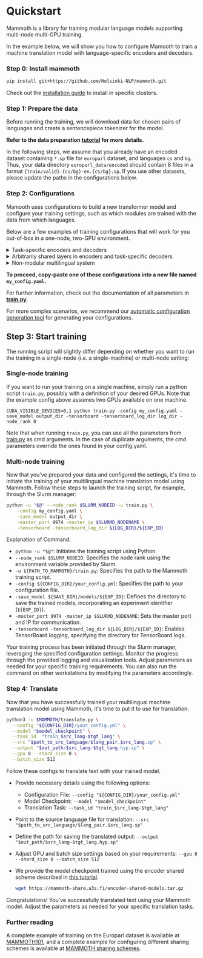 

# Quickstart

Mammoth is a library for training modular language models supporting multi-node multi-GPU training. 

In the example below, we will show you how to configure Mamooth to train a machine translation model with language-specific encoders and decoders.

### Step 0: Install mammoth

```bash
pip install git+https://github.com/Helsinki-NLP/mammoth.git
```

Check out the [installation guide](install) to install in specific clusters.

### Step 1: Prepare the data

Before running the training, we will download data for chosen pairs of languages and create a sentencepiece tokenizer for the model.

**Refer to the data preparation [tutorial](prepare_data) for more details.**

In the following steps, we assume that you already have an encoded dataset containing `*.sp` file for `europarl` dataset, and languages `cs` and `bg`. Thus, your data directory `europarl_data/encoded` should contain 8 files in a format `{train/valid}.{cs/bg}-en.{cs/bg}.sp`. If you use other datasets, please update the paths in the configurations below.

### Step 2: Configurations

Mamooth uses configurations to build a new transformer model and configure your training settings, such as which modules are trained with the data from which languages.

Below are a few examples of training configurations that will work for you out-of-box in a one-node, two-GPU environment.

<details>
<summary>Task-specific encoders and decoders</summary>

In this example, we create a model with encoders and decoders **shared** for the specified languages. This is defined by `enc_sharing_group` and `enc_sharing_group`.

```yaml
# TRAINING CONFIG
world_size: 2
gpu_ranks: [0, 1]

batch_type: tokens
batch_size: 4096

# INPUT/OUTPUT VOCABULARY CONFIG

src_vocab:
  bg: vocab/opusTC.mul.vocab.onmt
  cs: vocab/opusTC.mul.vocab.onmt
  en: vocab/opusTC.mul.vocab.onmt
tgt_vocab:
  cs: vocab/opusTC.mul.vocab.onmt
  en: vocab/opusTC.mul.vocab.onmt

# MODEL CONFIG

model_dim: 512

tasks:
  train_bg-en:
    src_tgt: bg-en
    enc_sharing_group: [bg]
    dec_sharing_group: [en]
    node_gpu: "0:0"
    path_src: europarl_data/encoded/train.bg-en.bg.sp
    path_tgt: europarl_data/encoded/train.bg-en.en.sp
  train_cs-en:
    src_tgt: cs-en
    enc_sharing_group: [cs]
    dec_sharing_group: [en]
    node_gpu: "0:1"
    path_src: europarl_data/encoded/train.cs-en.cs.sp
    path_tgt: europarl_data/encoded/train.cs-en.en.sp
  train_en-cs:
    src_tgt: en-cs
    enc_sharing_group: [en]
    dec_sharing_group: [cs]
    node_gpu: "0:1"
    path_src: europarl_data/encoded/train.cs-en.en.sp
    path_tgt: europarl_data/encoded/train.cs-en.cs.sp

enc_layers: [6]
dec_layers: [6]
```
</details>


<details>
<summary>Arbitrarily shared layers in encoders and task-specific decoders</summary>

The training and vocab config is the same as in the previous example.

```yaml
# TRAINING CONFIG
world_size: 2
gpu_ranks: [0, 1]

batch_type: tokens
batch_size: 4096

# INPUT/OUTPUT VOCABULARY CONFIG

src_vocab:
  bg: vocab/opusTC.mul.vocab.onmt
  cs: vocab/opusTC.mul.vocab.onmt
  en: vocab/opusTC.mul.vocab.onmt
tgt_vocab:
  cs: vocab/opusTC.mul.vocab.onmt
  en: vocab/opusTC.mul.vocab.onmt

# MODEL CONFIG

model_dim: 512

tasks:
  train_bg-en:
    src_tgt: bg-en
    enc_sharing_group: [bg, all]
    dec_sharing_group: [en]
    node_gpu: "0:0"
    path_src: europarl_data/encoded/train.bg-en.bg.sp
    path_tgt: europarl_data/encoded/train.bg-en.en.sp
  train_cs-en:
    src_tgt: cs-en
    enc_sharing_group: [cs, all]
    dec_sharing_group: [en]
    node_gpu: "0:1"
    path_src: europarl_data/encoded/train.cs-en.cs.sp
    path_tgt: europarl_data/encoded/train.cs-en.en.sp
  train_en-cs:
    src_tgt: en-cs
    enc_sharing_group: [en, all]
    dec_sharing_group: [cs]
    node_gpu: "0:1"
    path_src: europarl_data/encoded/train.cs-en.en.sp
    path_tgt: europarl_data/encoded/train.cs-en.cs.sp

enc_layers: [4, 4]
dec_layers: [4]
```
</details>

<details>
<summary>Non-modular multilingual system </summary>

In this example, we share the input/output vocabulary over all languages. Hence, we define a vocabulary for an `all` language, that we use in the definition of the model.

```yaml
# TRAINING CONFIG
world_size: 2
gpu_ranks: [0, 1]

batch_type: tokens
batch_size: 4096

# INPUT/OUTPUT VOCABULARY CONFIG

src_vocab:
  all: vocab/opusTC.mul.vocab.onmt
tgt_vocab:
  all: vocab/opusTC.mul.vocab.onmt

# MODEL CONFIG

model_dim: 512

tasks:
  train_bg-en:
    src_tgt: all-all
    enc_sharing_group: [shared_enc]
    dec_sharing_group: [shared_dec]
    node_gpu: "0:0"
    path_src: europarl_data/encoded/train.bg-en.bg.sp
    path_tgt: europarl_data/encoded/train.bg-en.en.sp
  train_cs-en:
    src_tgt: all-all
    enc_sharing_group: [shared_enc]
    dec_sharing_group: [shared_dec]
    node_gpu: "0:1"
    path_src: europarl_data/encoded/train.cs-en.cs.sp
    path_tgt: europarl_data/encoded/train.cs-en.en.sp
  train_en-cs:
    src_tgt: all-all
    enc_sharing_group: [shared_enc]
    dec_sharing_group: [shared_dec]
    node_gpu: "0:1"
    path_src: europarl_data/encoded/train.cs-en.en.sp
    path_tgt: europarl_data/encoded/train.cs-en.cs.sp

enc_layers: [6]
dec_layers: [6]
```
</details>

**To proceed, copy-paste one of these configurations into a new file named `my_config.yaml`.**

For further information, check out the documentation of all parameters in **[train.py](options/train)**.

For more complex scenarios, we recommend our [automatic configuration generation tool](config_config) for generating your configurations. 

## Step 3: Start training

The running script will slightly differ depending on whether you want to run the training in a single-node (i.e. a single-machine) or multi-node setting:

### Single-node training

If you want to run your training on a single machine, simply run a python script `train.py`, possibly with a definition of your desired GPUs. 
Note that the example config above assumes two GPUs available on one machine.

```shell
CUDA_VISIBLE_DEVICES=0,1 python train.py -config my_config.yaml -save_model output_dir -tensorboard -tensorboard_log_dir log_dir -node_rank 0
```

Note that when running `train.py`, you can use all the parameters from [train.py](options/train) as cmd arguments. In the case of duplicate arguments, the cmd parameters override the ones found in your config.yaml.

### Multi-node training

Now that you've prepared your data and configured the settings, it's time to initiate the training of your multilingual machine translation model using Mammoth. Follow these steps to launch the training script, for example, through the Slurm manager:

```bash
python -u "$@" --node_rank $SLURM_NODEID -u train.py \
    -config my_config.yaml \
    -save_model output_dir \
    -master_port 9974 -master_ip $SLURMD_NODENAME \
    -tensorboard -tensorboard_log_dir ${LOG_DIR}/${EXP_ID}
```
Explanation of Command:
   - `python -u "$@"`: Initiates the training script using Python.
   - `--node_rank $SLURM_NODEID`: Specifies the node rank using the environment variable provided by Slurm.
   - `-u ${PATH_TO_MAMMOTH}/train.py`: Specifies the path to the Mammoth training script.
   - `-config ${CONFIG_DIR}/your_config.yml`: Specifies the path to your configuration file.
   - `-save_model ${SAVE_DIR}/models/${EXP_ID}`: Defines the directory to save the trained models, incorporating an experiment identifier (`${EXP_ID}`).
   - `-master_port 9974 -master_ip $SLURMD_NODENAME`: Sets the master port and IP for communication.
   - `-tensorboard -tensorboard_log_dir ${LOG_DIR}/${EXP_ID}`: Enables TensorBoard logging, specifying the directory for TensorBoard logs.

Your training process has been initiated through the Slurm manager, leveraging the specified configuration settings. Monitor the progress through the provided logging and visualization tools. Adjust parameters as needed for your specific training requirements. You can also run the command on other workstations by modifying the parameters accordingly.



### Step 4: Translate

Now that you have successfully trained your multilingual machine translation model using Mammoth, it's time to put it to use for translation. 

```bash
python3 -u $MAMMOTH/translate.py \
  --config "${CONFIG_DIR}/your_config.yml" \
  --model "$model_checkpoint" \
  --task_id  "train_$src_lang-$tgt_lang" \
  --src "$path_to_src_language/$lang_pair.$src_lang.sp" \
  --output "$out_path/$src_lang-$tgt_lang.hyp.sp" \
  --gpu 0 --shard_size 0 \
  --batch_size 512
```

Follow these configs to translate text with your trained model.

- Provide necessary details using the following options:
   - Configuration File: `--config "${CONFIG_DIR}/your_config.yml"`
   - Model Checkpoint: `--model "$model_checkpoint"`
   - Translation Task: `--task_id "train_$src_lang-$tgt_lang"`

- Point to the source language file for translation:
   `--src "$path_to_src_language/$lang_pair.$src_lang.sp"`
- Define the path for saving the translated output: `--output "$out_path/$src_lang-$tgt_lang.hyp.sp"`
- Adjust GPU and batch size settings based on your requirements: `--gpu 0 --shard_size 0 --batch_size 512`
- We provide the model checkpoint trained using the encoder shared scheme described in [this tutorial](examples/sharing_schemes.md).
    ```bash
    wget https://mammoth-share.a3s.fi/encoder-shared-models.tar.gz
    ```

Congratulations! You've successfully translated text using your Mammoth model. Adjust the parameters as needed for your specific translation tasks.

### Further reading
A complete example of training on the Europarl dataset is available at [MAMMOTH101](examples/train_mammoth_101.md), and a complete example for configuring different sharing schemes is available at [MAMMOTH sharing schemes](examples/sharing_schemes.md).